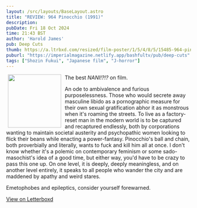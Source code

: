 ```yaml
---
layout: /src/layouts/BaseLayout.astro
title: "REVIEW: 964 Pinocchio (1991)"
description: 
pubDate: Fri 18 Oct 2024
time: 21:43 BST
author: 'Harold James'
pub: Deep Cuts
thumb: https://a.ltrbxd.com/resized/film-poster/1/5/4/8/5/15485-964-pinocchio-0-2000-0-3000-crop.jpg?v=2a2ab5e556
puburl: "https://imperialmagazine.netlify.app/bashfultv/pub/deep-cuts"
tags: ["Shozin Fukui", "Japanese film", "J-horror"]
---
```

<img src="https://a.ltrbxd.com/resized/film-poster/1/5/4/8/5/15485-964-pinocchio-0-2000-0-3000-crop.jpg?v=2a2ab5e556" style="width:145px;height:auto;float:left;padding-right:10px;padding-left:5px;">

The best <i>NANI!?!?</i> on film. 

An ode to ambivalence and furious purposelessness. Those who would secrete away masculine libido as a pornographic measure for their own sexual gratification abhor it as monstrous when it's roaming the streets. To live as a factory-reset man in the modern world is to be captured and recaptured endlessly, both by corporations wanting to maintain societal austerity and psychopathic women looking to flick their beans while enacting a power-fantasy. Pinocchio's ball and chain, both proverbially and literally, wants to fuck and kill him all at once. I don't know whether it's a polemic on contemporary feminism or some sado-masochist's idea of a good time, but either way, you'd have to be crazy to pass this one up. On one level, it is deeply, deeply meaningless, and on another level entirely, it speaks to all people who wander the city and are maddened by apathy and weird stares. 

Emetophobes and epileptics, consider yourself forewarned.

<a href="https://letterboxd.com/for_you_bruce/film/964-pinocchio" target="_blank" rel="noopener noreferrer">View on Letterboxd</a>